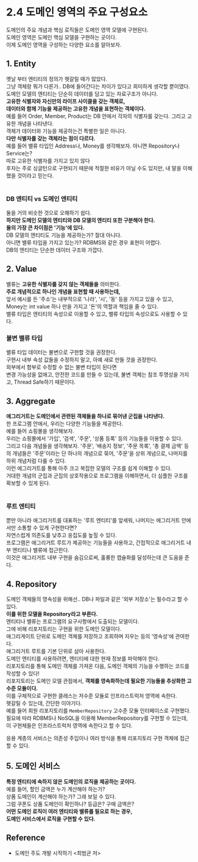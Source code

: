 # 2.4 도메인 영역의 주요 구성요소
도메인의 주요 개념과 핵심 로직들은 도메인 영역 모델에 구현된다. <Br>
도메인 영역은 도메인 핵심 모델을 구현하는 곳이다. <br>
이제 도메인 영역을 구성하는 다양한 요소를 알아보자.


## 1. Entity
옛날 부터 엔티티의 정의가 헷갈릴 때가 많았다. <Br>
그냥 객체랑 뭐가 다른가.. DB에 들어간다는 차이가 있다고 희미하게 생각할 뿐이였다. <br>
도메인 모델의 엔티티는 단순히 데이터를 담고 있는 자료구조가 아니다. <Br>
**고유한 식별자와 자신만의 라이프 사이클을 갖는 객체로, <br> 데이터와 함께 기능을 제공하는 고유한 개념을 표현하는 객체이다.** <br>
예를 들어 Order, Member, Product는 DB 안에서 각자의 식별자를 갖는다. 그리고 고유한 개념을 나타낸다. <Br> 
객체가 데이터와 기능을 제공하는건 특별한 일은 아니다. <Br>
**다만 식별자를 갖는 객체라는 점이 다르다.** <Br>
예를 들어 밸류 타입인 Address나, Money를 생각해보자. 아니면 Repository나 Service는? <Br>
따로 고유한 식별자를 가지고 있지 않다 <Br>
후자는 주로 싱글턴으로 구현되기 때문에 적절한 비유가 아닐 수도 있지만, 내 말을 이해했을 것이라고 믿는다. <br> <Br>

### DB 엔티티 vs 도메인 엔티티
둘을 거의 비슷한 것으로 오해하기 쉽다. <br>
**하지만 도메인 모델의 엔티티와 DB 모델의 엔티티 또한 구분해야 한다.** <Br>
**둘의 가장 큰 차이점은 '기능'에 있다.** <br>
DB 모델의 엔티티도 기능을 제공하는가? 절대 아니다. <br>
아니면 밸류 타입을 가지고 있는가? RDBMS와 같은 경우 표현이 어렵다. <Br>
DB의 엔티티는 단순한 데이터 구조와 가깝다. <Br>

## 2. Value
밸류는 **고유한 식별자를 갖지 않는 객체들을** 의미한다. <Br>
**주로 개념적으로 하나인 개념을 표현할 때 사용하는데,** <br> 
앞서 예시를 든 '주소'는 내부적으로 '나라', '시', '동' 등을 가지고 있을 수 있고, <BR>
Money는 int value 하나 만을 가지고 '돈'의 역할과 책임을 줄 수 있다. <br>
밸류 타입은 엔티티의 속성으로 이용할 수 있고, 밸류 타입의 속성으로도 사용할 수 있다.

### 불변 밸류 타입
밸류 타입 데이터는 불변으로 구현할 것을 권장한다. <Br>
구현시 내부 속성 값들을 수정하지 말고, 아예 새로 만들 것을 권장한다. <br>
외부에서 함부로 수정할 수 없는 불변 타입이 된다면 <br> 
변경 가능성을 없애고, 안전한 코드를 만들 수 있는데, 불변 객체는 참조 투명성을 가지고, Thread Safe하기 때문이다. <br>

## 3. Aggregate
**애그리거트는 도메인에서 관련된 객체들을 하나로 묶어낸 군집을 나타낸다.** <Br>
한 프로그램 안에서, 우리는 다양한 기능들을 제공한다. <br>
예를 들어 쇼핑몰을 생각해보자. <br>
우리는 쇼핑몰에서 '가입', '검색', '주문', '상품 등록' 등의 기능들을 이용할 수 있다. <br>
그리고 다음 개념들을 생각해보자. '주문', '배송지 정보', '주문 목록', '총 결제 금액' 등의 개념들은 
'주문'이라는 단 하나의 개념으로 묶어, '주문'을 상위 개념으로, 나머지를 하위 개념처럼 다룰 수 있다. <Br>
이런 에그리거트를 통해 아주 크고 복잡한 모델의 구조를 쉽게 이해할 수 있다. <Br>
거대한 개념의 군집과 군집의 상호작용으로 프로그램을 이해하면서, 더 심플한 구조를 확보할 수 있게 된다. <br> <br>

### 루트 엔티티
뿐만 아니라 애그리거트를 대표하는 '루트 엔티티'를 앞세워, 
나머지는 에그리거트 안에서만 소통할 수 있게 구현한다면? <Br>
자연스럽게 의존도를 낮추고 응집도를 높힐 수 있다. <br>
프로그램은 애그리거트 루트가 제공하는 기능들을 사용하고, 
간접적으로 애그리거트 내부 엔티티나 밸류에 접근한다. <br>
이것은 애그리거트 내부 구현을 숨김으로써, 훌륭한 캡슐화를 달성하는데 큰 도움을 준다. <Br>


## 4. Repository
도메인 객체들의 영속성을 위해선.. DB나 파일과 같은 '외부 저장소'는 필수라고 할 수 있다. <Br>
**이를 위한 모델을 Repository라고 부른다.** <Br>
엔티티나 밸류는 프로그램의 요구사항에서 도출되는 모델이다. <Br>
그에 비해 리포지토리는 구현을 위한 도메인 모델이다. <br>
애그리게이트 단위로 도메인 객체를 저장하고 조회하며 지우는 등의 '영속성'에 관여한다. <Br>
애그리거트 루트를 기본 단위로 삼아 사용한다. <Br>
도메인 엔티티를 사용하려면, 엔티티에 대한 현재 정보를 파악해야 한다. <br>
리포지토리를 통해 도메인 객체를 가져온 다음, 도메인 객체의 기능을 수행하는 코드를 작성할 수 있다! <Br>
리포지토리는 도메인 모델 관점에서, **객체를 영속화하는데 필요한 기능들을 추상화한 고수준 모듈이다.** <Br>
이를 구체적으로 구현한 클래스는 저수준 모듈로 인프라스트럭처 영역에 속한다. <Br>
헷갈릴 수 있는데, 간단한 이야기다. <Br> 
예를 들어 회원 리포지토리를 `MemberRepository` 고수준 모듈 인터페이스로 구현했다. <Br>
필요에 따라 RDBMS나 NoSQL을 이용해 MemberRepository를 구현할 수 있는데, 
이 구현체들은 인프라스트럭처 영역에 속한다고 할 수 있다. <br>

응용 계층의 서비스는 의존성 주입이나 여러 방식을 통해 리포지토리 구현 객체에 접근할 수 있다. <Br>

## 5. 도메인 서비스
**특정 엔티티에 속하지 않은 도메인의 로직을 제공하는 곳이다.** <br>
예를 들어, 할인 금액은 누가 계산해야 하는가? <br>
상품 도메인이 계산해야 하는가? 그래 보일 수 있다. <Br>
그럼 쿠폰도 상품 도메인이 확인하나? 등급은? 구매 금액은? <Br>
**어떤 도메인 로직이 여러 엔티티와 밸류를 필요로 하는 경우, <br> 도메인 서비스에서 로직을 구현할 수 있다.** <Br>

## Reference
- 도메인 주도 개발 시작하기 <최범균 저>
